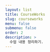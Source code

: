 ```yaml
---
layout: list
title: CourseWorks
slug: courseworks
menu: false
submenu: false
order: 2
description: >
  수업 내용 정리하기.
---
```

